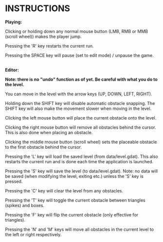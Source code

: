 # INSTRUCTIONS

<b>Playing:</b>

Clicking or holding down any normal mouse button (LMB, RMB or MMB (scroll wheel)) makes the player jump.

Pressing the 'R' key restarts the current run.

Pressing the SPACE key will pause (set to edit mode) / unpause the game.


<br><b>Editor:</b></br>

<b>Note: there is no "undo" function as of yet. Be careful with what you do to the level.</b>

You can move in the level with the arrow keys (UP, DOWN, LEFT, RIGHT).

Holding down the SHIFT key will disable automatic obstacle snapping.
The SHIFT key will also make the movement slower when moving in the level.

Clicking the left mouse button will place the current obstacle onto the level.

Clicking the right mouse button will remove all obstacles behind the cursor.
This is also done when placing an obstacle.

Clicking the middle mouse button (scroll wheel) sets the placeable obstacle to the first obstacle behind the cursor.

Pressing the 'L' key will load the saved level (from data/level.gdat).
This also restarts the current run and is done each time the application is launched.

Pressing the 'S' key will save the level (to data/level.gdat).
Note: no data will be saved (when modifying the level, exiting etc.) unless the 'S' key is pressed.

Pressing the 'C' key will clear the level from any obstacles.

Pressing the 'T' key will toggle the current obstacle between triangles (spikes) and boxes.

Pressing the 'F' key will flip the current obstacle (only effective for triangles).

Pressing the 'N' and 'M' keys will move all obstacles in the current level to the left or right respectively.
